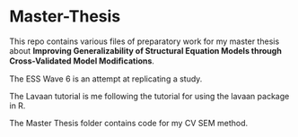# Master-Thesis

This repo contains various files of preparatory work for my master thesis about **Improving Generalizability of Structural Equation Models through Cross-Validated Model Modiﬁcations**.

The ESS Wave 6 is an attempt at replicating a study.

The Lavaan tutorial is me following the tutorial for using the lavaan package in R.

The Master Thesis folder contains code for my CV SEM method.
